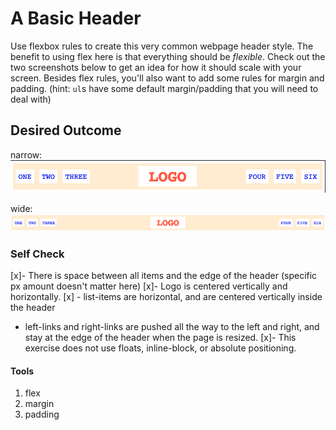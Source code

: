 # A Basic Header

Use flexbox rules to create this very common webpage header style. The benefit to using flex here is that everything should be _flexible_. Check out the two screenshots below to get an idea for how it should scale with your screen. Besides flex rules, you'll also want to add some rules for margin and padding. (hint: `ul`s have some default margin/padding that you will need to deal with)

## Desired Outcome

narrow:
![narrow](./desired-outcome-narrow.png)

wide: 
![wide](./desired-outcome-wide.png)

### Self Check
[x]- There is space between all items and the edge of the header (specific px amount doesn't matter here)
[x]- Logo is centered vertically and horizontally.
[x] - list-items are horizontal, and are centered vertically inside the header
- left-links and right-links are pushed all the way to the left and right, and stay at the edge of the header when the page is resized.
[x]- This exercise does not use floats, inline-block, or absolute positioning.

#### Tools
1. flex
2. margin
3. padding